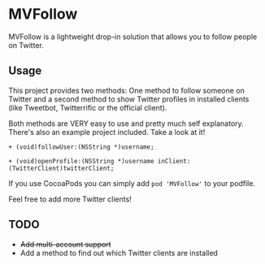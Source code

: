 # MVFollow
MVFollow is a lightweight drop-in solution that allows you to follow people on Twitter.

## Usage
This project provides two methods: One method to follow someone on Twitter and a second method to show Twitter profiles in installed clients (like Tweetbot, Twitterrific or the official client).

Both methods are VERY easy to use and pretty much self explanatory. There's also an example project included. Take a look at it!

``` objc
+ (void)followUser:(NSString *)username;  
```   
``` objc
+ (void)openProfile:(NSString *)username inClient:(TwitterClient)twitterClient;
```

If you use CocoaPods you can simply add `pod 'MVFollow'` to your podfile.

Feel free to add more Twitter clients!

## TODO
- <del>Add multi-account support</del>
- Add a method to find out which Twitter clients are installed